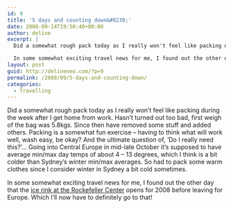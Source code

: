 ```yaml
---
id: 9
title: '5 days and counting down&#8230;'
date: 2008-09-14T19:50:40+00:00
author: deline
excerpt: |
  Did a somewhat rough pack today as I really won't feel like packing during the week after I get home from work. Hasn't turned out too bad, first weigh of the bag was 5.8kgs. Since then have removed some stuff and added others. Packing is a somewhat fun exercise - having to think what will work well, wash easy, be okay? And the ultimate question of, 'Do I really need this?'... Going into Central Europe in mid-late October it's supposed to have average min/max day temps of about 4 - 13 degrees, which I think is a bit colder than Sydney's winter min/max averages. So had to pack some warm clothes since I consider winter in Sydney a bit cold sometimes.

  In some somewhat exciting travel news for me, I found out the other day that the <a href="http://www.rapatina.com/iceRink/">ice rink at the Rockefeller Center</a> opens for 2008 before leaving for Europe. Which I'll now have to definitely go to that!
layout: post
guid: http://delineneo.com/?p=9
permalink: /2008/09/5-days-and-counting-down/
categories:
  - Travelling
---
```

Did a somewhat rough pack today as I really won&#8217;t feel like packing during the week after I get home from work. Hasn&#8217;t turned out too bad, first weigh of the bag was 5.8kgs. Since then have removed some stuff and added others. Packing is a somewhat fun exercise &#8211; having to think what will work well, wash easy, be okay? And the ultimate question of, &#8216;Do I really need this?&#8217;&#8230; Going into Central Europe in mid-late October it&#8217;s supposed to have average min/max day temps of about 4 &#8211; 13 degrees, which I think is a bit colder than Sydney&#8217;s winter min/max averages. So had to pack some warm clothes since I consider winter in Sydney a bit cold sometimes.

In some somewhat exciting travel news for me, I found out the other day that the [ice rink at the Rockefeller Center](http://www.rapatina.com/iceRink/) opens for 2008 before leaving for Europe. Which I&#8217;ll now have to definitely go to that!
